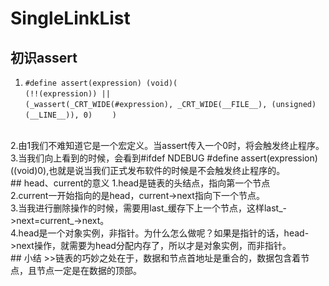 # SingleLinkList
## 初识assert
1. `#define assert(expression) (void)(`     
            `(!!(expression)) ||  `                                                            
            `(_wassert(_CRT_WIDE(#expression), _CRT_WIDE(__FILE__), (unsigned)(__LINE__)), 0)` 
        `)`
</br>
2.由1我们不难知道它是一个宏定义。当assert传入一个0时，将会触发终止程序。</br>
3.当我们向上看到的时候，会看到#ifdef NDEBUG #define assert(expression) ((void)0),也就是说当我们正式发布软件的时候是不会触发终止程序的。</br>
## head、current的意义
1.head是链表的头结点，指向第一个节点</br>
2.current一开始指向的是head，current->next指向下一个节点。</br>
3.当我进行删除操作的时候，需要用last_缓存下上一个节点，这样last_->next=current_->next。</br>
4.head是一个对象实例，非指针。为什么怎么做呢？如果是指针的话，head->next操作，就需要为head分配内存了，所以才是对象实例，而非指针。</br>
## 小结
>>链表的巧妙之处在于，数据和节点首地址是重合的，数据包含着节点，且节点一定是在数据的顶部。
